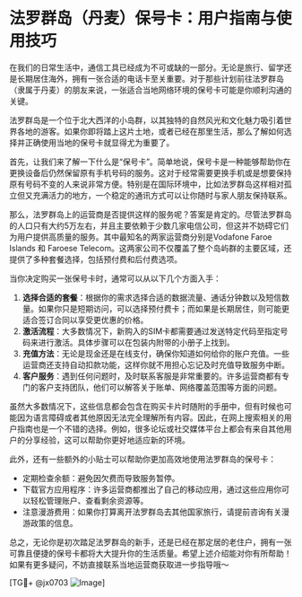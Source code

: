 # 法罗群岛（丹麦）保号卡：用户指南与使用技巧

在我们的日常生活中，通信工具已经成为不可或缺的一部分。无论是旅行、留学还是长期居住海外，拥有一张合适的电话卡至关重要。对于那些计划前往法罗群岛（隶属于丹麦）的朋友来说，一张适合当地网络环境的保号卡可能是你顺利沟通的关键。

法罗群岛是一个位于北大西洋的小岛群，以其独特的自然风光和文化魅力吸引着世界各地的游客。如果你即将踏上这片土地，或者已经在那里生活，那么了解如何选择并正确使用当地的保号卡就显得尤为重要了。

首先，让我们来了解一下什么是“保号卡”。简单地说，保号卡是一种能够帮助你在更换设备后仍然保留原有手机号码的服务。这对于经常需要更换手机或是想要保持原有号码不变的人来说非常方便。特别是在国际环境中，比如法罗群岛这样相对孤立但又充满活力的地方，一个稳定的通讯方式可以让你随时与家人朋友保持联系。

那么，法罗群岛上的运营商是否提供这样的服务呢？答案是肯定的。尽管法罗群岛的人口只有大约5万左右，并且主要依赖于少数几家电信公司，但这并不妨碍它们为用户提供高质量的服务。其中最知名的两家运营商分别是Vodafone Faroe Islands 和 Faroese Telecom。这两家公司不仅覆盖了整个岛屿群的主要区域，还提供了多种套餐选择，包括预付费和后付费选项。

当你决定购买一张保号卡时，通常可以从以下几个方面入手：

1. **选择合适的套餐**：根据你的需求选择合适的数据流量、通话分钟数以及短信数量。如果你只是短期访问，可以选择预付费卡；而如果是长期居住，则可能更适合签订合同以享受更优惠的价格。
2. **激活流程**：大多数情况下，新购入的SIM卡都需要通过发送特定代码至指定号码来进行激活。具体步骤可以在包装内附带的小册子上找到。
3. **充值方法**：无论是现金还是在线支付，确保你知道如何给你的账户充值。一些运营商还支持自动扣款功能，这样你就不用担心忘记及时充值导致服务中断。
4. **客户服务**：遇到任何问题时，及时联系客服是非常重要的。许多运营商都有专门的客户支持团队，他们可以解答关于账单、网络覆盖范围等方面的问题。

虽然大多数情况下，这些信息都会包含在购买卡片时随附的手册中，但有时候也可能因为语言障碍或者其他原因无法完全理解所有内容。因此，在网上搜索相关的用户指南也是一个不错的选择。例如，很多论坛或社交媒体平台上都会有来自其他用户的分享经验，这可以帮助你更好地适应新的环境。

此外，还有一些额外的小贴士可以帮助你更加高效地使用法罗群岛的保号卡：

- 定期检查余额：避免因欠费而导致服务暂停。
- 下载官方应用程序：许多运营商都推出了自己的移动应用，通过这些应用你可以轻松管理账户、查看剩余资源等。
- 注意漫游费用：如果你打算离开法罗群岛去其他国家旅行，请提前咨询有关漫游政策的信息。

总之，无论你是初次踏足法罗群岛的新手，还是已经在那定居的老住户，拥有一张可靠且便捷的保号卡都将大大提升你的生活质量。希望上述介绍能对你有所帮助！如果有更多疑问，不妨直接联系当地运营商获取进一步指导哦～

[TG💪+ @jx0703 ![Image](https://github.com/user-attachments/assets/dbca1d08-cadb-493c-b0ec-ad6f7a83f270)]